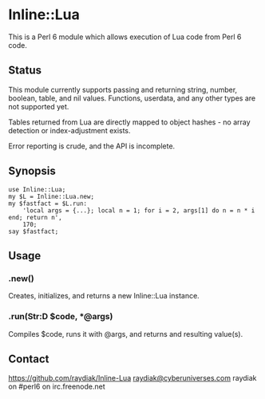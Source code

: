# Inline::Lua

This is a Perl 6 module which allows execution of Lua code from Perl 6 code.

## Status

This module currently supports passing and returning string, number, boolean,
table, and nil values. Functions, userdata, and any other types are not supported yet.

Tables returned from Lua are directly mapped to object hashes - no array
detection or index-adjustment exists.

Error reporting is crude, and the API is incomplete.

## Synopsis

    use Inline::Lua;
    my $L = Inline::Lua.new;
    my $fastfact = $L.run:
        'local args = {...}; local n = 1; for i = 2, args[1] do n = n * i end; return n',
        170;
    say $fastfact;

## Usage

### .new()

Creates, initializes, and returns a new Inline::Lua instance.

### .run(Str:D $code, \*@args)

Compiles $code, runs it with @args, and returns and resulting value(s).

## Contact

https://github.com/raydiak/Inline-Lua
raydiak@cyberuniverses.com
raydiak on #perl6 on irc.freenode.net

